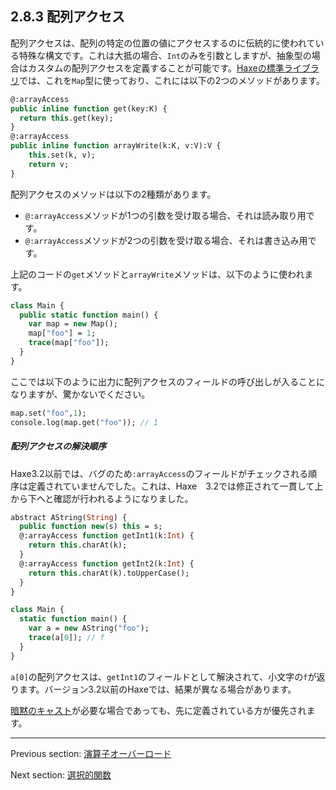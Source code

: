## 2.8.3 配列アクセス

配列アクセスは、配列の特定の位置の値にアクセスするのに伝統的に使われている特殊な構文です。これは大抵の場合、`Int`のみを引数としますが、抽象型の場合はカスタムの配列アクセスを定義することが可能です。[Haxeの標準ライブラリ](std.md)では、これを`Map`型に使っており、これには以下の2つのメソッドがあります。

```haxe
@:arrayAccess
public inline function get(key:K) {
  return this.get(key);
}
@:arrayAccess
public inline function arrayWrite(k:K, v:V):V {
	this.set(k, v);
	return v;
}
```

配列アクセスのメソッドは以下の2種類があります。

* `@:arrayAccess`メソッドが1つの引数を受け取る場合、それは読み取り用です。
* `@:arrayAccess`メソッドが2つの引数を受け取る場合、それは書き込み用です。

上記のコードの`get`メソッドと`arrayWrite`メソッドは、以下のように使われます。

```haxe
class Main {
  public static function main() {
    var map = new Map();
    map["foo"] = 1;
    trace(map["foo"]);
  }
}
```

ここでは以下のように出力に配列アクセスのフィールドの呼び出しが入ることになりますが、驚かないでください。

```haxe
map.set("foo",1);
console.log(map.get("foo")); // 1
```

##### 配列アクセスの解決順序

Haxe3.2以前では、バグのため`:arrayAccess`のフィールドがチェックされる順序は定義されていませんでした。これは、Haxe　3.2では修正されて一貫して上から下へと確認が行われるようになりました。

```haxe
abstract AString(String) {
  public function new(s) this = s;
  @:arrayAccess function getInt1(k:Int) {
    return this.charAt(k);
  }
  @:arrayAccess function getInt2(k:Int) {
    return this.charAt(k).toUpperCase();
  }
}

class Main {
  static function main() {
    var a = new AString("foo");
    trace(a[0]); // f
  }
}
```

`a[0]`の配列アクセスは、`getInt1`のフィールドとして解決されて、小文字の`f`が返ります。バージョン3.2以前のHaxeでは、結果が異なる場合があります。

[暗黙のキャスト](types-abstract-implicit-casts.md)が必要な場合であっても、先に定義されている方が優先されます。

---

Previous section: [演算子オーバーロード](types-abstract-operator-overloading.md)

Next section: [選択的関数](types-abstract-selective-functions.md)